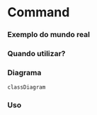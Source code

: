 # Command

### Exemplo do mundo real

### Quando utilizar?

### Diagrama
```mermaid
classDiagram
```

### Uso
```php
```